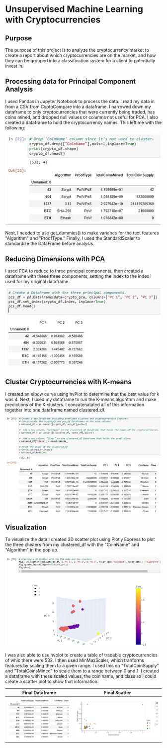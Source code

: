 # Unsupervised Machine Learning with Cryptocurrencies

## Purpose
The purpose of this project is to analyze the cryptocurrency market to create a report about which cryptocurrencies are on the market, and how they can be grouped into a classification system for a client to potentially invest in. 

## Processing data for Principal Component Analysis

I used Pandas in Jupyter Notebook to process the data. I read my data in from a CSV from CyptoCompare into a dataframe. I narrowed down my dataframe to only cryptocurrencies that were currently being traded, has coins mined, and dropped null values or columns not useful for PCA. I also created a dataframe to hold the cryptocurrency names. This left me with the following: 


[<img src="df.JPG" width="500"/>](df.JPG)


Next, I needed to use get_dummies() to make variabes for the text features "Algorithm" and "ProofType." Finally, I used the StandardScaler to standardize the DataFrame before analysis. 

## Reducing Dimensions with PCA
I used PCA to reduce to three principal components, then created a dataframe with these three components, setting the index to the index I used for my original dataframe.

[<img src="PCA_df.JPG" width="500"/>](PCA_df.JPG)


## Cluster Cryptocurrencies with K-means
I created an elbow curve using hvPlot to determine that the best value for k was 4. Next, I used my dataframe to run the K-means algorithm and make predictions of the K clusters. I concatenatated all of this information together into one dataframe named clustered_df.

[<img src="clustered_df.JPG" width="500"/>](clustered_df.JPG)


## Visualization 
To visualize the data I created 3D scatter plot using Plotly Express to plot the three clusters from my clustered_df with the "CoinName" and "Algorithm" in the pop up. 

[<img src="3dscatter.JPG" width="500"/>](3dscatter.JPG)




I was also able to use hvplot to create a table of tradable cryptocurrencies of whic there were 532. I then used MinMaxScaler, which tranforms features by scaling them to a given range. I used this on "TotalCoinSupply" and "TotalCoinsMined" to scale them to a range between 0 and 1. I created a dataframe with these scaled values, the coin name, and class so I could create a scatter plot to show that information.

Final Dataframe             |  Final Scatter
:-------------------------:|:-------------------------:
![](finaldf.JPG)  |  ![](finalscatter.JPG)


